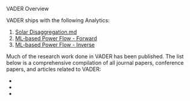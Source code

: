 VADER Overview

VADER ships with the following Analytics:
1. [Solar Disaggregation.md](../docs/SOLAR-DISAGGREGATION.md)
2. [ML-based Power Flow - Forward](../docs/ML-BASED-POWER-FLOW-F.md)
3. [ML-based Power Flow - Inverse](../docs/ML-BASED-POWER-FLOW-I.md)


Much of the research work done in VADER has been published. The list below is a comprehensive compilation of all journal papers, conference papers, and articles related to VADER:

*
*  
*

